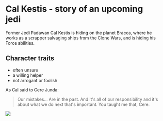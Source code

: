 # Cal Kestis - story of an upcoming jedi

Former Jedi Padawan Cal Kestis is hiding on the planet Bracca, where he works as a scrapper salvaging ships from the Clone Wars, and is hiding his Force abilities.

## Character traits

* often unsure
* a willing helper
* not arrogant or foolish

As Cal said to Cere Junda:

> Our mistakes... Are in the past. And it's all of our responsibility 
> and it's about what we do next that's important. You taught me that, Cere.

<img src="https://cdn-0.scatteredquotes.com/wp-content/uploads/2019/12/Star-Wars-Jedi-Fallen-Order-Quotes-7.jpg" />
